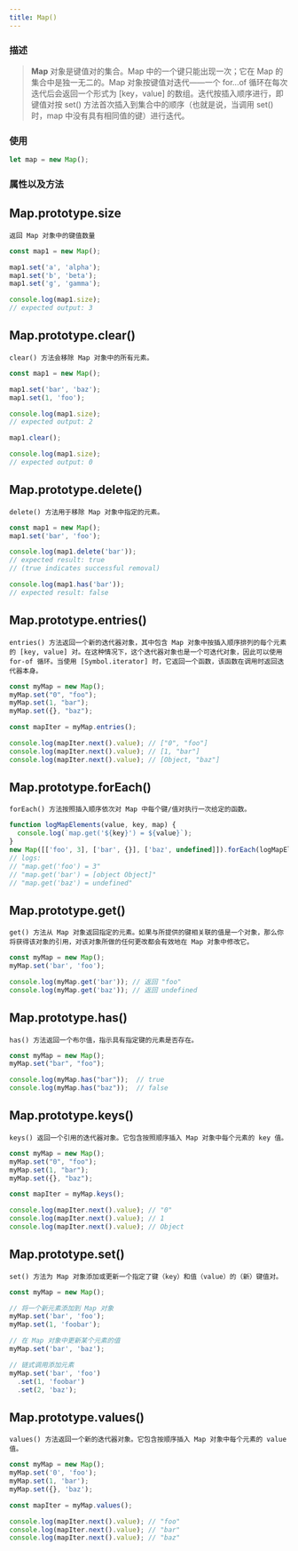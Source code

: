 ```yaml
---
title: Map() 
---
```




### 描述

>**Map** 对象是键值对的集合。Map 中的一个键只能出现一次；它在 Map 的集合中是独一无二的。Map 对象按键值对迭代——一个 for...of 循环在每次迭代后会返回一个形式为 [key，value] 的数组。迭代按插入顺序进行，即键值对按 set() 方法首次插入到集合中的顺序（也就是说，当调用 set() 时，map 中没有具有相同值的键）进行迭代。

### 使用

```js
let map = new Map();
```

### 属性以及方法

## Map.prototype.size <Badge text="属性"/>
    返回 Map 对象中的键值数量
    
```js
const map1 = new Map();

map1.set('a', 'alpha');
map1.set('b', 'beta');
map1.set('g', 'gamma');

console.log(map1.size);
// expected output: 3
```

## Map.prototype.clear() <Badge text="方法"/>
    clear() 方法会移除 Map 对象中的所有元素。

```js
const map1 = new Map();

map1.set('bar', 'baz');
map1.set(1, 'foo');

console.log(map1.size);
// expected output: 2

map1.clear();

console.log(map1.size);
// expected output: 0
```

## Map.prototype.delete() <Badge text="方法"/>
    delete() 方法用于移除 Map 对象中指定的元素。

```js
const map1 = new Map();
map1.set('bar', 'foo');

console.log(map1.delete('bar'));
// expected result: true
// (true indicates successful removal)

console.log(map1.has('bar'));
// expected result: false
```

## Map.prototype.entries() <Badge text="方法"/>
    entries() 方法返回一个新的迭代器对象，其中包含 Map 对象中按插入顺序排列的每个元素的 [key, value] 对。在这种情况下，这个迭代器对象也是一个可迭代对象，因此可以使用 for-of 循环。当使用 [Symbol.iterator] 时，它返回一个函数，该函数在调用时返回迭代器本身。

```js
const myMap = new Map();
myMap.set("0", "foo");
myMap.set(1, "bar");
myMap.set({}, "baz");

const mapIter = myMap.entries();

console.log(mapIter.next().value); // ["0", "foo"]
console.log(mapIter.next().value); // [1, "bar"]
console.log(mapIter.next().value); // [Object, "baz"]
```

## Map.prototype.forEach() <Badge text="方法"/>

    forEach() 方法按照插入顺序依次对 Map 中每个键/值对执行一次给定的函数。

```js
function logMapElements(value, key, map) {
  console.log(`map.get('${key}') = ${value}`);
}
new Map([['foo', 3], ['bar', {}], ['baz', undefined]]).forEach(logMapElements);
// logs:
// "map.get('foo') = 3"
// "map.get('bar') = [object Object]"
// "map.get('baz') = undefined"
```

## Map.prototype.get() <Badge text="方法"/>

    get() 方法从 Map 对象返回指定的元素。如果与所提供的键相关联的值是一个对象，那么你将获得该对象的引用，对该对象所做的任何更改都会有效地在 Map 对象中修改它。

```js
const myMap = new Map();
myMap.set('bar', 'foo');

console.log(myMap.get('bar')); // 返回 "foo"
console.log(myMap.get('baz')); // 返回 undefined
```

## Map.prototype.has() <Badge text="方法"/>

    has() 方法返回一个布尔值，指示具有指定键的元素是否存在。

```js
const myMap = new Map();
myMap.set("bar", "foo");

console.log(myMap.has("bar"));  // true
console.log(myMap.has("baz"));  // false
```
## Map.prototype.keys() <Badge text="方法"/>

    keys() 返回一个引用的迭代器对象。它包含按照顺序插入 Map 对象中每个元素的 key 值。

```js
const myMap = new Map();
myMap.set("0", "foo");
myMap.set(1, "bar");
myMap.set({}, "baz");

const mapIter = myMap.keys();

console.log(mapIter.next().value); // "0"
console.log(mapIter.next().value); // 1
console.log(mapIter.next().value); // Object
```

## Map.prototype.set() <Badge text="方法"/>

    set() 方法为 Map 对象添加或更新一个指定了键（key）和值（value）的（新）键值对。

```js
const myMap = new Map();

// 将一个新元素添加到 Map 对象
myMap.set('bar', 'foo');
myMap.set(1, 'foobar');

// 在 Map 对象中更新某个元素的值
myMap.set('bar', 'baz');

// 链式调用添加元素
myMap.set('bar', 'foo')
  .set(1, 'foobar')
  .set(2, 'baz');

```

## Map.prototype.values() <Badge text="方法"/>

    values() 方法返回一个新的迭代器对象。它包含按顺序插入 Map 对象中每个元素的 value 值。

```js
const myMap = new Map();
myMap.set('0', 'foo');
myMap.set(1, 'bar');
myMap.set({}, 'baz');

const mapIter = myMap.values();

console.log(mapIter.next().value); // "foo"
console.log(mapIter.next().value); // "bar"
console.log(mapIter.next().value); // "baz"
```




